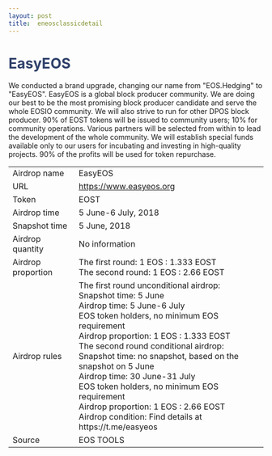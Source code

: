 ```yaml
---
layout: post
title:  eneosclassicdetail
---
```



<h1 style="color: #2F416A">EasyEOS</h1>
<p>

We conducted a brand upgrade, changing our name from "EOS.Hedging" to "EasyEOS". EasyEOS is a global block producer community. We are doing our best to be the most promising block producer candidate and serve the whole EOSIO community. We will also strive to run for other DPOS block producer. 90% of EOST tokens will be issued to community users; 10% for community operations. Various partners will be selected from within to lead the development of the whole community. We will establish special funds available only to our users for incubating and investing in high-quality projects. 90% of the profits will be used for token repurchase.


</p>

<table class="center">
  <tbody>
    <tr>
        <td class="tablehalf">Airdrop name</td>
        <td class="tablehalf">EasyEOS</td>
    </tr>
    <tr>
        <td>URL</td>
        <td><a href="https://www.easyeos.org" target="_blank">https://www.easyeos.org</a></td>
    </tr>
    <tr>
        <td>Token</td>
        <td>EOST</td>
    </tr>
    <tr>
        <td>Airdrop time</td>
        <td>5 June-6 July, 2018</td>
    </tr>
    <tr>
        <td>Snapshot time</td>
        <td>5 June, 2018
</td>
    </tr>
    <tr>
        <td>Airdrop quantity</td>
        <td>No information 
</td>
    </tr>
    <tr>
        <td>Airdrop proportion</td>
        <td>
        The first round: 1 EOS : 1.333 EOST<BR/>
The second round: 1 EOS : 2.66 EOST
        </td>
    </tr>
    <tr>
        <td>Airdrop rules</td>
        <td>
   The first round unconditional airdrop:<BR/>
Snapshot time: 5 June<BR/>
Airdrop time: 5 June-6 July<BR/>
EOS token holders, no minimum EOS requirement<BR/>
Airdrop proportion: 1 EOS : 1.333 EOST<BR/>
The second round conditional airdrop:<BR/>
Snapshot time: no snapshot, based on the snapshot on 5 June<BR/>
Airdrop time: 30 June-31 July<BR/>
EOS token holders, no minimum EOS requirement<BR/>
Airdrop proportion: 1 EOS : 2.66 EOST<BR/>
Airdrop condition: Find details at https://t.me/easyeos<BR/>
        </td>
    </tr>
       <tr>
        <td>Source</td>
        <td>EOS TOOLS</td>
    </tr>
  </tbody>
</table>

